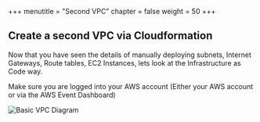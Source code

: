 +++
menutitle = "Second VPC"
chapter = false
weight = 50
+++

## Create a second VPC via Cloudformation

Now that you have seen the details of manually deploying subnets, Internet Gateways, Route tables, EC2 Instances, lets look at the Infrastructure as Code way.

Make sure you are logged into your AWS account (Either your AWS account or via the AWS Event Dashboard)


![Basic VPC Diagram](images/vpc_intro_complete_diagram.png)

